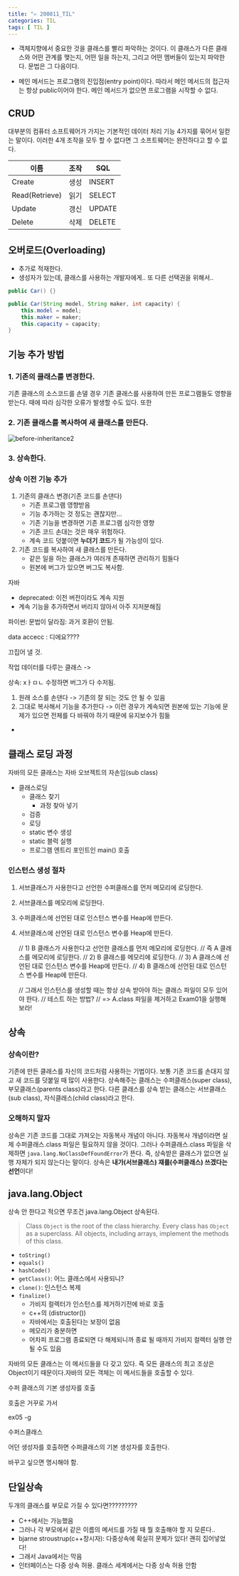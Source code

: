 ```yaml
---
title: "✍ 200811_TIL"
categories: TIL
tags: [ TIL ]
---
```




- 객체지향에서 중요한 것을 클래스를 빨리 파악하는 것이다. 이 클래스가 다른 클래스와 어떤 관계를 맺는지, 어떤 일을 하는지, 그리고 어떤 멤버들이 있는지 파악한다. 문법은 그 다음이다.

- 메인 메서드는 프로그램의 진입점(entry point)이다. 따라서 메인 메서드의 접근자는 항상 public이어야 한다. 메인 메서드가 없으면 프로그램을 시작할 수 없다. 



## CRUD

대부분의 컴퓨터 소프트웨어가 가지는 기본적인 데이터 처리 기능 4가지를 묶어서 일컫는 말이다. 이러한 4개 조작을 모두 할 수 없다면 그 소프트웨어는 완전하다고 할 수 없다. 

| 이름           | 조작 | SQL    |
| -------------- | ---- | ------ |
| Create         | 생성 | INSERT |
| Read(Retrieve) | 읽기 | SELECT |
| Update         | 갱신 | UPDATE |
| Delete         | 삭제 | DELETE |



## 오버로드(Overloading)

- 추가로 적재한다. 
- 생성자가 있는데, 클래스를 사용하는 개발자에게.. 또 다른 선택권을 위해서..

```java
public Car() {}

public Car(String model, String maker, int capacity) {
	this.model = model;
	this.maker = maker;
	this.capacity = capacity;
}
```



## 기능 추가 방법

### 1. 기존의 클래스를 변경한다.

기존 클래스의 소스코드를 손댈 경우 기존 클래스를 사용하여 만든 프로그램들도 영향을 받는다. 때에 따라 심각한 오류가 발생할 수도 있다. 또한 

### 2. 기존 클래스를 복사하여 새 클래스를 만든다.

![before-inheritance2](https://user-images.githubusercontent.com/50407047/89854788-c3eca300-dbcf-11ea-9943-df3f64d7fac4.jpg)

### 3. 상속한다.



### 상속 이전 기능 추가

1. 기존의 클래스 변경(기존 코드를 손댄다)
   - 기존 프로그램 영향받음 
   - 기능 추가하는 것 정도는 괜찮지만... 
   - 기존 기능을 변경하면 기존 프로그램 심각한 영향
   - 기존 코드 손대는 것은 매우 위험하다.
   - 계속 코드 덧붙이면 **누더기 코드**가 될 가능성이 있다. 
2. 기존 코드를 복사하여 새 클래스를 만든다.
   - 같은 일을 하는 클래스가 여러개 존재하면 관리하기 힘들다
   - 원본에 버그가 있으면 버그도 복사함. 



자바

- deprecated: 이전 버전이라도 계속 지원
- 계속 기능을 추가하면서 버리지 않아서 아주 지저분해짐

파이썬: 문법이 달라짐: 과거 호환이 안됨.



data accecc : 디에요???? 

끄집어 낼 것.

작업 데이터를 다루는 클래스 ->



상속: xㅏㅁㄴ 수정하면 버그가 다 수저됨. 

1. 원래 소스를 손댄다 -> 기존의 잘 되는 것도 안 될 수 있음
2. 그대로 복사해서 기능을 추가한다 -> 이런 경우가 계속되면 원본에 있는 기능에 문제가 있으면 전체를 다 바꿔야 하기 때문에 유지보수가 힘듦



- 
  





## 클래스 로딩 과정

자바의 모든 클래스는 자바 오브젝트의 자손임(sub class)

- 클래스로딩
  - 클래스 찾기
    - 과정 찾아 넣기
  - 검증
  - 로딩
  - static 변수 생성
  - static 블럭 실행
  - 프로그램 엔트리 포인트인 main() 호출



### 인스턴스 생성 절차

1. 서브클래스가 사용한다고 선언한 수퍼클래스를 먼저 메모리에 로딩한다.
2. 서브클래스를 메모리에 로딩한다.
3. 수퍼클래스에 선언된 대로 인스턴스 변수를 Heap에 만든다.
4. 서브클래스에 선언된 대로 인스턴스 변수를 Heap에 만든다.

   
    // 1) B 클래스가 사용한다고 선언한 클래스를 먼저 메모리에 로딩한다.
    //    즉 A 클래스를 메모리에 로딩한다.
    // 2) B 클래스를 메모리에 로딩한다.
    // 3) A 클래스에 선언된 대로 인스턴스 변수를 Heap에 만든다.
    // 4) B 클래스에 선언된 대로 인스턴스 변수를 Heap에 만든다. 
    
    // 그래서 인스턴스를 생성할 때는 항상 상속 받아야 하는 클래스 파일이 모두 있어야 한다.
    // 테스트 하는 방법?
    // => A.class 파일을 제거하고 Exam01을 실행해 보라! 




## 상속

### 상속이란?
기존에 만든 클래스를 자신의 코드처럼 사용하는 기법이다. 보통 기존 코드를 손대지 않고 새 코드를 덧붙일 때 많이 사용한다. 상속해주는 클래스는 수퍼클래스(super class), 부모클래스(parents class)라고 한다. 다른 클래스를 상속 받는 클래스는 서브클래스(sub class), 자식클래스(child class)라고 한다.

### 오해하지 말자
상속은 기존 코드를 그대로 가져오는 자동복사 개념이 아니다. 자동복사 개념이라면 실제 수퍼클래스.class 파일은 필요하지 않을 것이다. 그러나 수퍼클래스.class 파일을 삭제하면 `java.lang.NoClassDefFoundError`가 뜬다. 즉, 상속받은 클래스가 없으면 실행 자체가 되지 않는다는 말이다. 상속은 **내가(서브클래스) 쟤를(수퍼클래스) 쓰겠다는 선언**이다!


## java.lang.Object
상속 안 한다고 적으면 무조건 java.lang.Object 상속된다.
> Class `Object` is the root of the class hierarchy. Every class has `Object` as a superclass. All objects, including arrays, implement the methods of this class.

- `toString()`
- `equals()`
- `hashCode()`
- `getClass()`: 어느 클래스에서 사용되니?
- `clone()`: 인스턴스 복제
- `finalize()`
  - 가비지 컬렉터가 인스턴스를 제거하기전에 바로 호출 
  - c++의 (distructor())
  - 자바에서는 호출된다는 보장이 없음
  - 메모리가 충분하면 
  - 어차피 프로그램 종료되면 다 해제되니까 종료 될 때까지 가비지 컬렉터 실행 안 될 수도 있음

자바의 모든 클래스는 이 메서드들을 다 갖고 있다. 즉 모든 클래스의 최고 조상은 Object이기 때문이다.자바의 모든 객체는 이 메서드들을 호출할 수 있다.

수퍼 클래스의 기본 생성자를 호출 

호출은 거꾸로 가서 



ex05 -g

수퍼스클래스 

어던 생성자를 호출하면 수퍼클래스의 기본  생성자를 호출한다.

바꾸고 싶으면 명시해야 함.



## 단일상속

두개의 클래스를 부모로 가질 수 있다면?????????

- C++에서는 가능했음 
- 그러나 각 부모에서 같은 이름의 메서드를 가질 때 뭘 호출해야 할 지 모른다..
- bjarne stroustrup(c++창시자): 다중상속에 확실히 문제가 있다! 괜히 집어넣었다!
- 그래서 Java에서는 막음
- 인터페이스는 다중 상속 허용. 클래스 세계에서는 다중 상속 허용 안함